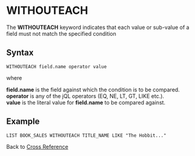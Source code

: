 # WITHOUTEACH

<PageHeader />

The **WITHOUTEACH** keyword indicates that each value or sub-value of a field must not match the specified condition

## Syntax

```
WITHOUTEACH field.name operator value
```

where

**field.name** is the field against which the condition is to be compared.  
**operator** is any of the jQL operators (EQ, NE, LT, GT, LIKE etc.).  
**value** is the literal value for **field.name** to be compared against.  

## Example

```
LIST BOOK_SALES WITHOUTEACH TITLE_NAME LIKE "The Hobbit..."
```

Back to [Cross Reference](./../README.md)

<PageFooter />
